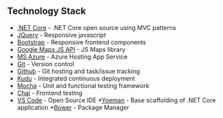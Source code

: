 ## Technology Stack
* [.NET Core](https://www.microsoft.com/net/) - .NET Core open source using MVC patterns
* [JQuery](https://jquery.com/) - Responsive javascript
* [Bootstrap](http://getbootstrap.com/) - Responsive frontend components
* [Google Maps JS API](https://developers.google.com/maps/documentation/javascript/) - JS Maps library
* [MS Azure](https://www.azure.com/) - Azure Hosting App Service
* [Git](https://git-scm.com/) - Version control
* [Github](https://github.com/) - Git hosting and task/issue tracking
* [Kudu](https://github.com/projectkudu/kudu/wiki) - Integrated continuous deployment
* [Mocha](http://pytest.org/latest/) - Unit and functional testing framework
* [Chai](http://docs.pylonsproject.org/projects/webtest/en/latest/) - Frontend testing 
* [VS Code](https://c9.io/) - Open Source IDE
*[Yoeman](http://yeoman.io/) - Base scaffolding of .NET Core application
*[Bower](https://bower.io/) - Package Manager
